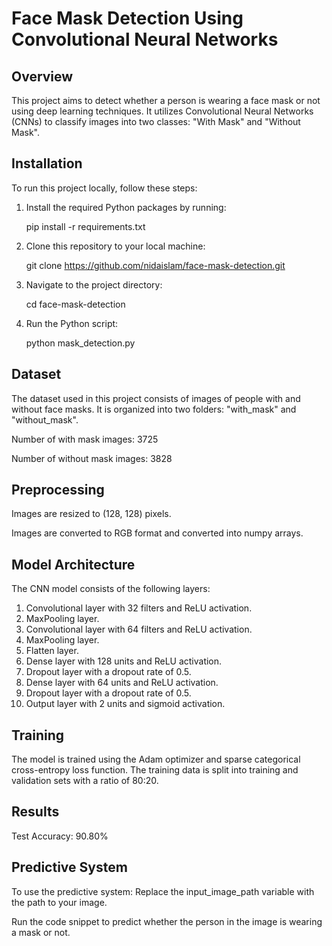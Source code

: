 
# Face Mask Detection Using Convolutional Neural Networks

## Overview
This project aims to detect whether a person is wearing a face mask or not using deep learning techniques. It utilizes Convolutional Neural Networks (CNNs) to classify images into two classes: "With Mask" and "Without Mask".

## Installation
To run this project locally, follow these steps:

1. Install the required Python packages by running:

   pip install -r requirements.txt
3. Clone this repository to your local machine:

   git clone https://github.com/nidaislam/face-mask-detection.git
5. Navigate to the project directory:

   cd face-mask-detection
7. Run the Python script:

   python mask_detection.py

## Dataset
The dataset used in this project consists of images of people with and without face masks. It is organized into two folders: "with_mask" and "without_mask".

Number of with mask images: 3725

Number of without mask images: 3828

## Preprocessing
Images are resized to (128, 128) pixels.

Images are converted to RGB format and converted into numpy arrays.

## Model Architecture
The CNN model consists of the following layers:

1. Convolutional layer with 32 filters and ReLU activation.
2. MaxPooling layer.
3. Convolutional layer with 64 filters and ReLU activation.
4. MaxPooling layer.
5. Flatten layer.
6. Dense layer with 128 units and ReLU activation.
7. Dropout layer with a dropout rate of 0.5.
8. Dense layer with 64 units and ReLU activation.
9. Dropout layer with a dropout rate of 0.5.
10. Output layer with 2 units and sigmoid activation.

## Training
The model is trained using the Adam optimizer and sparse categorical cross-entropy loss function. The training data is split into training and validation sets with a ratio of 80:20.

## Results
Test Accuracy: 90.80%

## Predictive System
To use the predictive system:
Replace the input_image_path variable with the path to your image.

Run the code snippet to predict whether the person in the image is wearing a mask or not.
